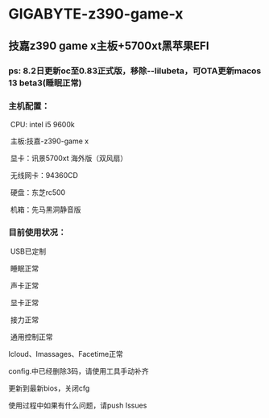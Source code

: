 # GIGABYTE-z390-game-x  
## 技嘉z390 game x主板+5700xt黑苹果EFI   

### ps:  8.2日更新oc至0.83正式版，移除--lilubeta，可OTA更新macos 13 beta3(睡眠正常)

### 主机配置：

​	CPU: intel i5 9600k

​	主板:技嘉-z390-game x

​	显卡：讯景5700xt 海外版（双风扇）  

​	无线网卡：94360CD

​	硬盘：东芝rc500

​	机箱：先马黑洞静音版

### 目前使用状况：  

​	USB已定制 

​	睡眠正常 

​	声卡正常 

​	显卡正常 

​	接力正常

​	通用控制正常	 

  Icloud、Imassages、Facetime正常 

config.中已经删除3码，请使用工具手动补齐  



更新到最新bios，关闭cfg

使用过程中如果有什么问题，请push Issues 

######  

